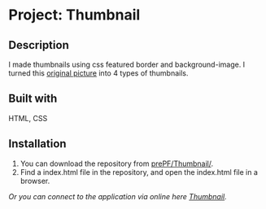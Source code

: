 # Project: Thumbnail

## Description

I made thumbnails using css featured border and background-image. I turned this <a href="https://leiachung41.github.io/prePF/Thumbnail/image/giraffe.jpg" target="_blank">original picture</a> into 4 types of thumbnails.


## Built with

HTML, CSS

## Installation

1. You can download the repository from
[prePF/Thumbnail/](https://github.com/leiachung41/prePF/tree/master/Thumbnail/).
2. Find a index.html file in the repository, and open the index.html file in a browser.

*Or you can connect to the application via online here [Thumbnail](https://leiachung41.github.io/prePF/Thumbnail/index.html).*
